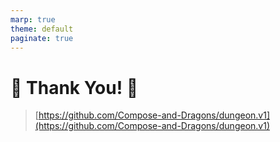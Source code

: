 ```yaml
---
marp: true
theme: default
paginate: true
---
```

# 🤗 Thank You! 🙏
> [https://github.com/Compose-and-Dragons/dungeon.v1](https://github.com/Compose-and-Dragons/dungeon.v1)
